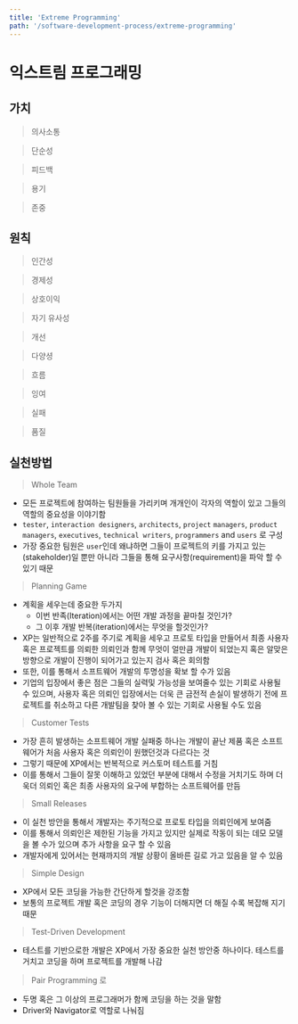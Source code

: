 ```yaml
---
title: 'Extreme Programming'
path: '/software-development-process/extreme-programming'
---
```

# 익스트림 프로그래밍

## 가치

> 의사소통

> 단순성

> 피드백

> 용기

> 존중

## 원칙

> 인간성

> 경제성

> 상호이익

> 자기 유사성

> 개선

> 다양셩

> 흐름

> 잉여

> 실패

> 품질

## 실천방법

> Whole Team

- 모든 프로젝트에 참여하는 팀원들을 가리키며 개개인이 각자의 역할이 있고 그들의 역할의 중요성을 이야기함
- `tester`, `interaction designers`, `architects`, `project` `managers`, `product managers`, `executives`, `technical writers`, `programmers` and `users` 로 구성
- 가장 중요한 팀원은 `user`인데 왜냐하면 그들이 프로젝트의 키를 가지고 있는(stakeholder)일 뿐만 아니라 그들을 통해 요구사항(requirement)을 파악 할 수 있기 때문

> Planning Game

- 계획을 세우는데 중요한 두가지
  - 이번 반족(Iteration)에서는 어떤 개발 과정을 끝마칠 것인가?
  - 그 이후 개발 반복(iteration)에서는 무엇을 할것인가?
- XP는 일반적으로 2주를 주기로 계획을 세우고 프로토 타입을 만들어서 최종 사용자 혹은 프로젝트를 의뢰한 의뢰인과 함께 무엇이 얼만큼 개발이 되었는지 혹은 알맞은 방향으로 개발이 진행이 되어가고 있는지 검사 혹은 회의함
- 또한, 이를 통해서 소프트웨어 개발의 투명성을 확보 할 수가 있음
- 기업의 입장에서 좋은 점은 그들의 실력및 가능성을 보여줄수 있는 기회로 사용될 수 있으며, 사용자 혹은 의뢰인 입장에서는 더욱 큰 금전적 손실이 발생하기 전에 프로젝트를 취소하고 다른 개발팀을 찾아 볼 수 있는 기회로 사용될 수도 있음

> Customer Tests

- 가장 흔히 발생하는 소프트웨어 개발 실패중 하나는 개발이 끝난 제품 혹은 소프트웨어가 처음 사용자 혹은 의뢰인이 원했던것과 다르다는 것
- 그렇기 때문에 XP에서는 반복적으로 커스토머 테스트를 거침
- 이를 통해서 그들이 잘못 이해하고 있었던 부분에 대해서 수정을 거치기도 하며 더욱더 의뢰인 혹은 최종 사용자의 요구에 부합하는 소프트웨어를 만듬

> Small Releases

- 이 실천 방안을 통해서 개발자는 주기적으로 프로토 타입을 의뢰인에게 보여줌
- 이를 통해서 의뢰인은 제한된 기능을 가지고 있지만 실제로 작동이 되는 데모 모델을 볼 수가 있으며 추가 사항을 요구 할 수 있음
- 개발자에게 있어서는 현재까지의 개발 상황이 올바른 길로 가고 있음을 알 수 있음

> Simple Design

- XP에서 모든 코딩을 가능한 간단하게 할것을 강조함
- 보통의 프로젝트 개발 혹은 코딩의 경우 기능이 더해지면 더 해질 수록 복잡해 지기 때문

> Test-Driven Development

- 테스트를 기반으로한 개발은 XP에서 가장 중요한 실천 방안중 하나이다. 테스트를 거치고 코딩을 하며 프로젝트를 개발해 나감

> Pair Programming
로
- 두명 혹은 그 이상의 프로그래머가 함께 코딩을 하는 것을 말함
- Driver와 Navigator로 역할로 나눠짐